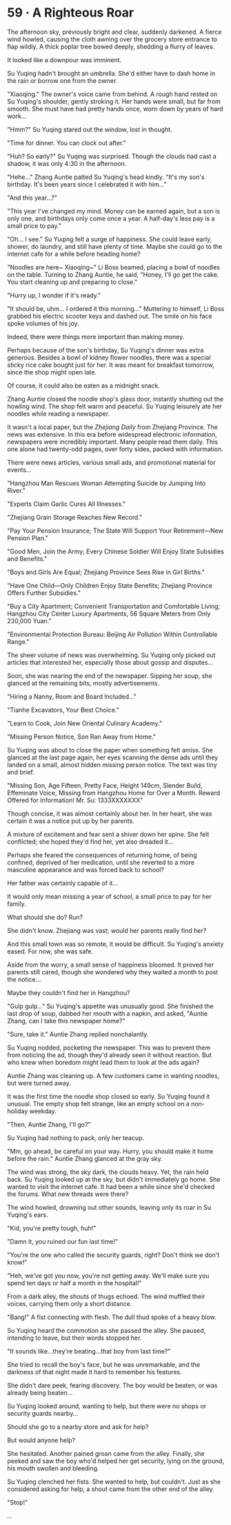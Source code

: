 # 59 · A Righteous Roar

The afternoon sky, previously bright and clear, suddenly darkened. A fierce wind howled, causing the cloth awning over the grocery store entrance to flap wildly. A thick poplar tree bowed deeply, shedding a flurry of leaves.

It looked like a downpour was imminent.

Su Yuqing hadn't brought an umbrella.  She'd either have to dash home in the rain or borrow one from the owner.

"Xiaoqing." The owner's voice came from behind.  A rough hand rested on Su Yuqing's shoulder, gently stroking it. Her hands were small, but far from smooth.  She must have had pretty hands once, worn down by years of hard work…

"Hmm?" Su Yuqing stared out the window, lost in thought.

"Time for dinner. You can clock out after."

"Huh? So early?" Su Yuqing was surprised. Though the clouds had cast a shadow, it was only 4:30 in the afternoon.

"Hehe…" Zhang Auntie patted Su Yuqing's head kindly. "It's my son's birthday.  It's been years since I celebrated it with him…"

"And this year…?"

"This year I've changed my mind. Money can be earned again, but a son is only one, and birthdays only come once a year.  A half-day's less pay is a small price to pay."

"Oh… I see." Su Yuqing felt a surge of happiness. She could leave early, shower, do laundry, and still have plenty of time.  Maybe she could go to the internet cafe for a while before heading home?

"Noodles are here~ Xiaoqing~" Li Boss beamed, placing a bowl of noodles on the table.  Turning to Zhang Auntie, he said, "Honey, I'll go get the cake. You start cleaning up and preparing to close."

"Hurry up, I wonder if it's ready."

"It should be, uhm… I ordered it this morning…" Muttering to himself, Li Boss grabbed his electric scooter keys and dashed out. The smile on his face spoke volumes of his joy.

Indeed, there were things more important than making money.

Perhaps because of the son's birthday, Su Yuqing's dinner was extra generous. Besides a bowl of kidney flower noodles, there was a special sticky rice cake bought just for her.  It was meant for breakfast tomorrow, since the shop might open late.

Of course, it could also be eaten as a midnight snack.

Zhang Auntie closed the noodle shop's glass door, instantly shutting out the howling wind. The shop felt warm and peaceful. Su Yuqing leisurely ate her noodles while reading a newspaper.

It wasn't a local paper, but the *Zhejiang Daily* from Zhejiang Province.  The news was extensive. In this era before widespread electronic information, newspapers were incredibly important.  Many people read them daily.  This one alone had twenty-odd pages, over forty sides, packed with information.

There were news articles, various small ads, and promotional material for events…

"Hangzhou Man Rescues Woman Attempting Suicide by Jumping Into River."

"Experts Claim Garlic Cures All Illnesses."

"Zhejiang Grain Storage Reaches New Record."

"Pay Your Pension Insurance; The State Will Support Your Retirement—New Pension Plan."

"Good Men, Join the Army; Every Chinese Soldier Will Enjoy State Subsidies and Benefits."

"Boys and Girls Are Equal; Zhejiang Province Sees Rise in Girl Births."

"Have One Child—Only Children Enjoy State Benefits; Zhejiang Province Offers Further Subsidies."

"Buy a City Apartment; Convenient Transportation and Comfortable Living; Hangzhou City Center Luxury Apartments, 56 Square Meters from Only 230,000 Yuan."

"Environmental Protection Bureau: Beijing Air Pollution Within Controllable Range."

The sheer volume of news was overwhelming. Su Yuqing only picked out articles that interested her, especially those about gossip and disputes…

Soon, she was nearing the end of the newspaper. Sipping her soup, she glanced at the remaining bits, mostly advertisements.

"Hiring a Nanny, Room and Board Included…"

"Tianhe Excavators, Your Best Choice."

"Learn to Cook, Join New Oriental Culinary Academy."

"Missing Person Notice, Son Ran Away from Home."

Su Yuqing was about to close the paper when something felt amiss.  She glanced at the last page again, her eyes scanning the dense ads until they landed on a small, almost hidden missing person notice.  The text was tiny and brief.

"Missing Son, Age Fifteen, Pretty Face, Height 149cm, Slender Build, Effeminate Voice, Missing from Hangzhou Home for Over a Month.  Reward Offered for Information! Mr. Su: 1333XXXXXXX"

Though concise, it was almost certainly about her.  In her heart, she was certain it was a notice put up by her parents.

A mixture of excitement and fear sent a shiver down her spine. She felt conflicted; she hoped they'd find her, yet also dreaded it…

Perhaps she feared the consequences of returning home, of being confined, deprived of her medication, until she reverted to a more masculine appearance and was forced back to school?

Her father was certainly capable of it…

It would only mean missing a year of school, a small price to pay for her family.

What should she do? Run?

She didn't know. Zhejiang was vast; would her parents really find her?

And this small town was so remote, it would be difficult.  Su Yuqing's anxiety eased.  For now, she was safe.

Aside from the worry, a small sense of happiness bloomed. It proved her parents still cared, though she wondered why they waited a month to post the notice…

Maybe they couldn't find her in Hangzhou?

"Gulp gulp…" Su Yuqing's appetite was unusually good. She finished the last drop of soup, dabbed her mouth with a napkin, and asked, "Auntie Zhang, can I take this newspaper home?"

"Sure, take it." Auntie Zhang replied nonchalantly.

Su Yuqing nodded, pocketing the newspaper. This was to prevent them from noticing the ad, though they'd already seen it without reaction.  But who knew when boredom might lead them to look at the ads again?

Auntie Zhang was cleaning up.  A few customers came in wanting noodles, but were turned away.

It was the first time the noodle shop closed so early. Su Yuqing found it unusual.  The empty shop felt strange, like an empty school on a non-holiday weekday.

"Then, Auntie Zhang, I'll go?"

Su Yuqing had nothing to pack, only her teacup.

"Mm, go ahead, be careful on your way.  Hurry, you should make it home before the rain." Auntie Zhang glanced at the gray sky.

The wind was strong, the sky dark, the clouds heavy.  Yet, the rain held back. Su Yuqing looked up at the sky, but didn't immediately go home.  She wanted to visit the internet cafe.  It had been a while since she'd checked the forums.  What new threads were there?

The wind howled, drowning out other sounds, leaving only its roar in Su Yuqing's ears.

"Kid, you're pretty tough, huh!"

"Damn it, you ruined our fun last time!"

"You're the one who called the security guards, right? Don't think we don't know!"

"Heh, we've got you now, you're not getting away.  We'll make sure you spend ten days or half a month in the hospital!"

From a dark alley, the shouts of thugs echoed. The wind muffled their voices, carrying them only a short distance.

"Bang!" A fist connecting with flesh. The dull thud spoke of a heavy blow.

Su Yuqing heard the commotion as she passed the alley. She paused, intending to leave, but their words stopped her.

"It sounds like…they're beating…that boy from last time?"

She tried to recall the boy's face, but he was unremarkable, and the darkness of that night made it hard to remember his features.

She didn't dare peek, fearing discovery.  The boy would be beaten, or was already being beaten…

Su Yuqing looked around, wanting to help, but there were no shops or security guards nearby…

Should she go to a nearby store and ask for help?

But would anyone help?

She hesitated. Another pained groan came from the alley.  Finally, she peeked and saw the boy who'd helped her get security, lying on the ground, his mouth swollen and bleeding.

Su Yuqing clenched her fists.  She wanted to help, but couldn't.  Just as she considered asking for help, a shout came from the other end of the alley.

"Stop!"

…
